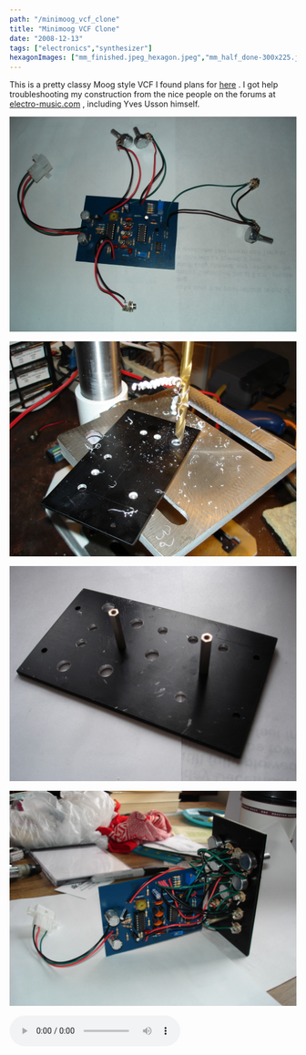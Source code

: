 ```yaml
---
path: "/minimoog_vcf_clone"
title: "Minimoog VCF Clone"
date: "2008-12-13"
tags: ["electronics","synthesizer"]
hexagonImages: ["mm_finished.jpeg_hexagon.jpeg","mm_half_done-300x225.jpg_hexagon.jpeg","mm_drilling-300x225.jpg_hexagon.jpeg","mm_panel-300x225.jpg_hexagon.jpeg","mm_finished-300x225.jpg_hexagon.jpeg","mm_half_done.jpg_hexagon.jpeg","mm_drilling.jpg_hexagon.jpeg","mm_panel.jpg_hexagon.jpeg","mm_finished.jpg_hexagon.jpeg"]
---
```



This is a pretty classy Moog style VCF I found plans for [here](http://yusynth.net/Modular/EN/MOOGVCF/index.html) . I got help troubleshooting my construction from the nice people on the forums at [electro-music.com](http://electro-music.com/) , including Yves Usson himself. 

[![](mm_half_done.jpg "mm_half_done")](mm_half_done.jpg) 

[![](mm_drilling.jpg "mm_drilling")](mm_drilling.jpg) 

[![](mm_panel.jpg "mm_panel")](mm_panel.jpg) 

[![](mm_finished.jpg "mm_finished")](mm_finished.jpg)

<audio controls="controls" preload="auto" autobuffer="autobuffer" xmlns="http://www.w3.org/1999/xhtml"><source src="minimoog_sample.mp3"></audio>

